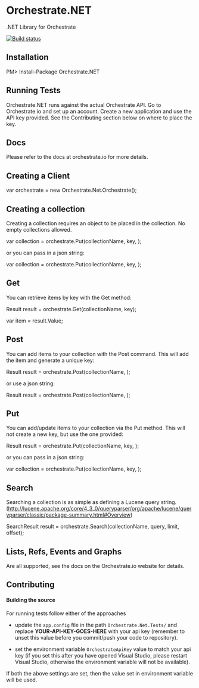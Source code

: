 Orchestrate.NET
===============

.NET Library for Orchestrate

[![Build status](https://ci.appveyor.com/api/projects/status/c40ejfyfohxjblet)](https://ci.appveyor.com/project/RobertSmith/orchestrate-net)

Installation
------------
PM> Install-Package Orchestrate.NET

Running Tests
-------------
Orchestrate.NET runs against the actual Orchestrate API. Go to Orchestrate.io and set up an account. Create a new application and use the API key provided. See the Contributing section below on where to place the key.

Docs
----
Please refer to the docs at orchestrate.io for more details.

Creating a Client
-----------------
var orchestrate = new Orchestrate.Net.Orchestrate(<api key>);

Creating a collection
---------------------
Creating a collection requires an object to be placed in the collection. No empty collections allowed.

var collection = orchestrate.Put(collectionName, key, <object>);

or you can pass in a json string:

var collection = orchestrate.Put(collectionName, key, <json>);

Get
---
You can retrieve items by key with the Get method:

Result result = orchestrate.Get(collectionName, key);

var item = result.Value;

Post
---
You can add items to your collection with the Post command. This will add the item and generate a unique key:

Result result = orchestrate.Post(collectionName, <object>);

or use a json string:

Result result = orchestrate.Post(collectionName, <json>);

Put
---
You can add/update items to your collection via the Put method. This will not create a new key, but use the one provided:

Result result = orchestrate.Put(collectionName, key, <object>);

or you can pass in a json string:

var collection = orchestrate.Put(collectionName, key, <json>);

Search
------
Searching a collection is as simple as defining a Lucene query string. (http://lucene.apache.org/core/4_3_0/queryparser/org/apache/lucene/queryparser/classic/package-summary.html#Overview)

SearchResult result = orchestrate.Search(collectionName, query, limit, offset);

Lists, Refs, Events and Graphs
-----------------------
Are all supported, see the docs on the Orchestrate.io website for details.

## Contributing

#### Building the source

For running tests follow either of the approaches
  - update the `app.config` file in the path `Orchestrate.Net.Tests/` and replace **YOUR-API-KEY-GOES-HERE** with your api key (remember to unset this value before you commit/push your code to repository).
                                                                                                          
  - set the environment variable `OrchestrateApiKey` value to match your api key (if you set this after you have opened Visual Studio, please restart Visual Studio, otherwise the environment variable will not be available).

  If both the above settings are set, then the value set in environment variable will be used.
